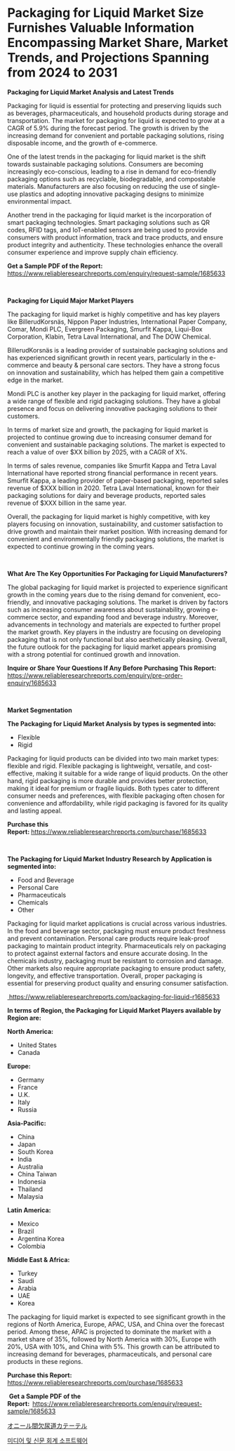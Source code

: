 <p><h1>Packaging for Liquid Market Size Furnishes Valuable Information Encompassing Market Share, Market Trends, and Projections Spanning from 2024 to 2031</h1></p><p><strong>Packaging for Liquid Market Analysis and Latest Trends</strong></p>
<p><p>Packaging for liquid is essential for protecting and preserving liquids such as beverages, pharmaceuticals, and household products during storage and transportation. The market for packaging for liquid is expected to grow at a CAGR of 5.9% during the forecast period. The growth is driven by the increasing demand for convenient and portable packaging solutions, rising disposable income, and the growth of e-commerce.</p><p>One of the latest trends in the packaging for liquid market is the shift towards sustainable packaging solutions. Consumers are becoming increasingly eco-conscious, leading to a rise in demand for eco-friendly packaging options such as recyclable, biodegradable, and compostable materials. Manufacturers are also focusing on reducing the use of single-use plastics and adopting innovative packaging designs to minimize environmental impact.</p><p>Another trend in the packaging for liquid market is the incorporation of smart packaging technologies. Smart packaging solutions such as QR codes, RFID tags, and IoT-enabled sensors are being used to provide consumers with product information, track and trace products, and ensure product integrity and authenticity. These technologies enhance the overall consumer experience and improve supply chain efficiency.</p></p>
<p><strong>Get a Sample PDF of the Report:&nbsp;</strong> <a href="https://www.reliableresearchreports.com/enquiry/request-sample/1685633">https://www.reliableresearchreports.com/enquiry/request-sample/1685633</a></p>
<p>&nbsp;</p>
<p><strong>Packaging for Liquid Major Market Players</strong></p>
<p><p>The packaging for liquid market is highly competitive and has key players like BillerudKorsnäs, Nippon Paper Industries, International Paper Company, Comar, Mondi PLC, Evergreen Packaging, Smurfit Kappa, Liqui-Box Corporation, Klabin, Tetra Laval International, and The DOW Chemical. </p><p>BillerudKorsnäs is a leading provider of sustainable packaging solutions and has experienced significant growth in recent years, particularly in the e-commerce and beauty & personal care sectors. They have a strong focus on innovation and sustainability, which has helped them gain a competitive edge in the market.</p><p>Mondi PLC is another key player in the packaging for liquid market, offering a wide range of flexible and rigid packaging solutions. They have a global presence and focus on delivering innovative packaging solutions to their customers. </p><p>In terms of market size and growth, the packaging for liquid market is projected to continue growing due to increasing consumer demand for convenient and sustainable packaging solutions. The market is expected to reach a value of over $XX billion by 2025, with a CAGR of X%.</p><p>In terms of sales revenue, companies like Smurfit Kappa and Tetra Laval International have reported strong financial performance in recent years. Smurfit Kappa, a leading provider of paper-based packaging, reported sales revenue of $XXX billion in 2020. Tetra Laval International, known for their packaging solutions for dairy and beverage products, reported sales revenue of $XXX billion in the same year.</p><p>Overall, the packaging for liquid market is highly competitive, with key players focusing on innovation, sustainability, and customer satisfaction to drive growth and maintain their market position. With increasing demand for convenient and environmentally friendly packaging solutions, the market is expected to continue growing in the coming years.</p></p>
<p>&nbsp;</p>
<p><strong>What Are The Key Opportunities For Packaging for Liquid Manufacturers?</strong></p>
<p><p>The global packaging for liquid market is projected to experience significant growth in the coming years due to the rising demand for convenient, eco-friendly, and innovative packaging solutions. The market is driven by factors such as increasing consumer awareness about sustainability, growing e-commerce sector, and expanding food and beverage industry. Moreover, advancements in technology and materials are expected to further propel the market growth. Key players in the industry are focusing on developing packaging that is not only functional but also aesthetically pleasing. Overall, the future outlook for the packaging for liquid market appears promising with a strong potential for continued growth and innovation.</p></p>
<p><strong>Inquire or Share Your Questions If Any Before Purchasing This Report:</strong> <a href="https://www.reliableresearchreports.com/enquiry/pre-order-enquiry/1685633">https://www.reliableresearchreports.com/enquiry/pre-order-enquiry/1685633</a></p>
<p>&nbsp;</p>
<p><strong>Market Segmentation</strong></p>
<p><strong>The Packaging for Liquid Market Analysis by types is segmented into:</strong></p>
<p><ul><li>Flexible</li><li>Rigid</li></ul></p>
<p><p>Packaging for liquid products can be divided into two main market types: flexible and rigid. Flexible packaging is lightweight, versatile, and cost-effective, making it suitable for a wide range of liquid products. On the other hand, rigid packaging is more durable and provides better protection, making it ideal for premium or fragile liquids. Both types cater to different consumer needs and preferences, with flexible packaging often chosen for convenience and affordability, while rigid packaging is favored for its quality and lasting appeal.</p></p>
<p><strong>Purchase this Report:&nbsp;</strong><a href="https://www.reliableresearchreports.com/purchase/1685633">https://www.reliableresearchreports.com/purchase/1685633</a></p>
<p>&nbsp;</p>
<p><strong>The Packaging for Liquid Market Industry Research by Application is segmented into:</strong></p>
<p><ul><li>Food and Beverage</li><li>Personal Care</li><li>Pharmaceuticals</li><li>Chemicals</li><li>Other</li></ul></p>
<p><p>Packaging for liquid market applications is crucial across various industries. In the food and beverage sector, packaging must ensure product freshness and prevent contamination. Personal care products require leak-proof packaging to maintain product integrity. Pharmaceuticals rely on packaging to protect against external factors and ensure accurate dosing. In the chemicals industry, packaging must be resistant to corrosion and damage. Other markets also require appropriate packaging to ensure product safety, longevity, and effective transportation. Overall, proper packaging is essential for preserving product quality and ensuring consumer satisfaction.</p></p>
<p><a href="https://www.reliableresearchreports.com/packaging-for-liquid-r1685633">&nbsp;https://www.reliableresearchreports.com/packaging-for-liquid-r1685633</a></p>
<p><strong>In terms of Region, the Packaging for Liquid Market Players available by Region are:</strong></p>
<p>
    <p> <strong> North America: </strong>
        <ul>
            <li>United States</li>
            <li>Canada</li>
        </ul>
        </p> 
    <p> <strong> Europe: </strong>
        <ul>
            <li>Germany</li>
            <li>France</li>
            <li>U.K.</li>
            <li>Italy</li>
            <li>Russia</li>
        </ul>
        </p> 
    <p> <strong> Asia-Pacific: </strong>
        <ul>
            <li>China</li>
            <li>Japan</li>
            <li>South Korea</li>
            <li>India</li>
            <li>Australia</li>
            <li>China Taiwan</li>
            <li>Indonesia</li>
            <li>Thailand</li>
            <li>Malaysia</li>
        </ul>
        </p> 
    <p> <strong> Latin America: </strong>
        <ul>
            <li>Mexico</li>
            <li>Brazil</li>
            <li>Argentina Korea</li>
            <li>Colombia</li>
        </ul>
        </p> 
    <p> <strong> Middle East & Africa: </strong>
        <ul>
            <li>Turkey</li>
            <li>Saudi</li>
            <li>Arabia</li>
            <li>UAE</li>
            <li>Korea</li>
        </ul>
    </p>
    </p>
<p><p>The packaging for liquid market is expected to see significant growth in the regions of North America, Europe, APAC, USA, and China over the forecast period. Among these, APAC is projected to dominate the market with a market share of 35%, followed by North America with 30%, Europe with 20%, USA with 10%, and China with 5%. This growth can be attributed to increasing demand for beverages, pharmaceuticals, and personal care products in these regions.</p></p>
<p><strong>Purchase this Report: </strong><a href="https://www.reliableresearchreports.com/purchase/1685633">https://www.reliableresearchreports.com/purchase/1685633</a></p>
<p>&nbsp;<strong>Get a Sample PDF of the Report:&nbsp;&nbsp;</strong><a href="https://www.reliableresearchreports.com/enquiry/request-sample/1685633">https://www.reliableresearchreports.com/enquiry/request-sample/1685633</a></p>
<p><strong></strong></p>
<p><p><a href="https://github.com/Alenaieme/Market-Research-Report-List-2/blob/main/6969809126498.md">オニール間欠尿道カテーテル</a></p><p><a href="https://github.com/alfitoms13/Market-Research-Report-List-1/blob/main/3295762183726.md">미디어 및 신문 회계 소프트웨어</a></p></p>